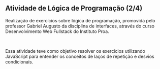 ## Atividade de Lógica de Programação (2/4)
<p>Realização de exercícios sobre lógica de programação, promovida pelo professor Gabriel Augusto da disciplina de interfaces, através do curso Desenvolvimento Web Fullstack do Instituto Proa.</p>
<br>
<p>Essa atividade teve como objetivo resolver os exercícios utilizando JavaScript para entender os conceitos de laços de repetição e desvios condicionais.</p>
